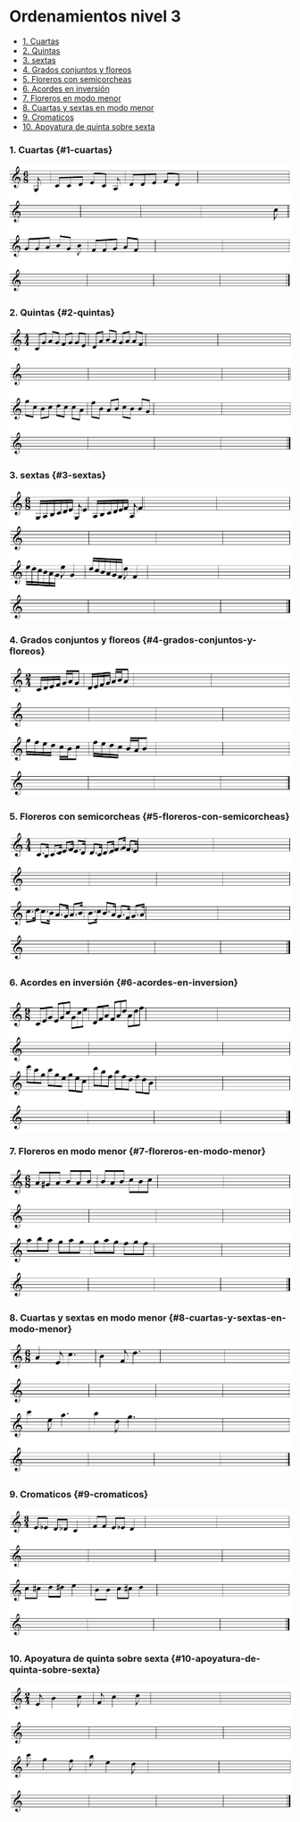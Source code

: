 # Ordenamientos nivel 3

* [1. Cuartas](#1-cuartas)
* [2. Quintas](#2-quintas)
* [3. sextas](#3-sextas)
* [4. Grados conjuntos y floreos](#4-grados-conjuntos-y-floreos)
* [5. Floreros con semicorcheas](#5-floreros-con-semicorcheas)
* [6. Acordes en inversión](#6-acordes-en-inversion)
* [7. Floreros en modo menor](#7-floreros-en-modo-menor)
* [8. Cuartas y sextas en modo menor](#8-cuartas-y-sextas-en-modo-menor)
* [9. Cromaticos](#9-cromaticos)
* [10. Apoyatura de quinta sobre sexta](#10-apoyatura-de-quinta-sobre-sexta)

### 1. Cuartas {#1-cuartas}

![](/assets/ordenamientos/orden_31.png)

### 2. Quintas {#2-quintas}

![](/assets/ordenamientos/orden_32.png)

### 3. sextas {#3-sextas}

![](/assets/ordenamientos/orden_33.png)

### 4. Grados conjuntos y floreos {#4-grados-conjuntos-y-floreos}

![](/assets/ordenamientos/orden_34.png)

### 5. Floreros con semicorcheas {#5-floreros-con-semicorcheas}

![](/assets/ordenamientos/orden_35.png)

### 6. Acordes en inversión {#6-acordes-en-inversion}

![](/assets/ordenamientos/orden_36.png)

### 7. Floreros en modo menor {#7-floreros-en-modo-menor}

![](/assets/ordenamientos/orden_37.png)

### 8. Cuartas y sextas en modo menor {#8-cuartas-y-sextas-en-modo-menor}

![](/assets/ordenamientos/orden_38.png)

### 9. Cromaticos {#9-cromaticos}

![](/assets/ordenamientos/orden_39.png)

### 10. Apoyatura de quinta sobre sexta {#10-apoyatura-de-quinta-sobre-sexta}

![](/assets/ordenamientos/orden_40.png)
